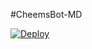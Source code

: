 #CheemsBot-MD

[![Deploy](https://www.herokucdn.com/deploy/button.svg)](https://heroku.com/deploy?template=https://github.com/kennethid/CheemsBot-MD2/)
